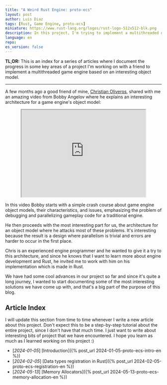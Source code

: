 ```yaml
---
title: "A Weird Rust Engine: proto-ecs" 
layout: post
author: Luis Diaz
tags: [Rust, Game Engine, proto-ecs]
miniature: https://www.rust-lang.org/logos/rust-logo-512x512-blk.png
description: In this project, I'm trying to implement a multithreaded game engine in Rust following Bobby Angelov's object model. This is the index post where I keep track of our progress!
language: en
repo: 
es_version: false
---
```


**TL;DR:** This is an index for a series of articles where I document the progress in some key areas of a project I'm working on with a friend to implement a multithreaded game engine based on an interesting object model. 

---

A few months ago a good friend of mine, [Christian Oliveros](https://github.com/maniatic0), shared with me an amazing video from Bobby Angelov where he explains an interesting architecture for a game engine's object model:

<iframe width="400px" height="280px" style="display: block;
  margin-left: auto;
  margin-right: auto;
  "
src="https://www.youtube.com/embed/jjEsB611kxs">
</iframe> 

In this video Bobby starts with a simple crash course about game engine object models, their characteristics, and issues, emphasizing the problem of debugging and parallelizing gameplay code for a traditional engine. 

He then proceeds with the most interesting part for us, the architecture for an object model where he attacks most of these problems. It's interesting because the result is a design where parallelism is trivial and errors are harder to occur in the first place. 

Chris is an experienced engine programmer and he wanted to give it a try to this architecture, and since he knows that I want to learn more about engine development and Rust, he invited me to work with him on his implementation which is made in Rust. 

We have had some cool advances in our project so far and since it's quite a long journey, I wanted to start documenting some of the most interesting solutions we have come up with, and that's a big part of the purpose of this blog. 

## Article Index

I will update this section from time to time whenever I write a new article about this project. Don't expect this to be a step-by-step tutorial about the entire project, since I don't have that much time. I just want to write about interesting bits of project that we have encountered. I hope you learn as much as I learned working on this project :)


* [*2024-01-05*] [Introduction]({% post_url 2024-01-05-proto-ecs-intro-en %})
* [*2024-02-05*] [Data types registration in Rust]({% post_url 2024-02-05-proto-ecs-registration-en %})
* [*2024-05-13*] [Memory Allocators]({% post_url 2024-05-13-proto-ecs-memory-allocation-en %})
